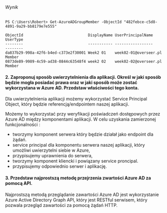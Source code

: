 ###### Wynik

```
PS C:\Users\Robert> Get-AzureADGroupMember -ObjectId "482febce-c5d8-4891-9a29-bb8179e7e555"

ObjectId                             DisplayName UserPrincipalName     UserType
--------                             ----------- -----------------     --------
da837b29-998a-42f6-b4ed-c373e2f30001 Week2 01    week02-01@overseer.pl Member
0873de89-9989-4c59-ad38-0844c63548f4 week2 02    week02-02@overseer.pl Member
```



#### 2. Zaproponuj sposób uwierzytelnienia dla aplikacji. Określ w jaki sposób będzie mogła posiadać prawa oraz w jaki sposób może zostać wykorzystana w Azure AD. Przedstaw właściwości tego konta.

Dla uwierzytelnienia aplikacji możemy wykorzystać Service Principal Object, który będzie referencją/endpointem naszej aplikacji.

Możemy to wykorzystać przy weryfikacji poświadczeń dostępowych przez Azure AD między komponentami aplikacji. W celu uzyskania zamierzonej funkcjonalności :

- tworzymy komponent serwera który będzie działał jako endpoint dla żądań.
- service principal dla komponentu serwera naszej aplikacji, który umożliwi uwierzytelni siebie w Azure,
-  przypisujemy uprawnienia do serwera,
- tworzymy komponent kliencki i powiązany service proncipal.
- przypisujemy odpowiednio serwer i aplikację.



#### 3. Przedstaw najprostszą metodę przejrzenia zwartości Azure AD za pomocą API.

Najprostszą metodą przeglądanie zawartości Azure AD jest wykorzystanie  Azure Active Directory Graph API, który jest RESTful serwisem, który pozwala przegląd zawartości za pomocą żądań HTTP.